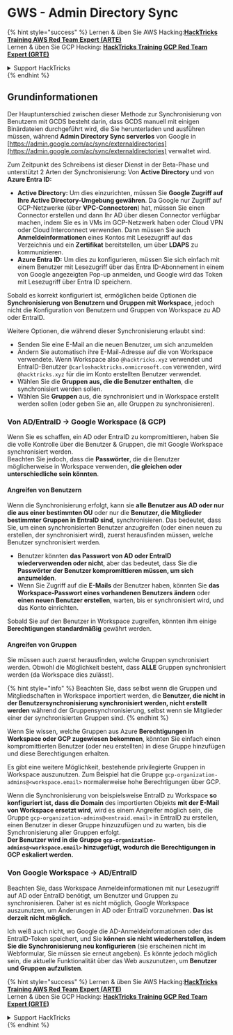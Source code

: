 # GWS - Admin Directory Sync

{% hint style="success" %}
Lernen & üben Sie AWS Hacking:<img src="../../../.gitbook/assets/image (1) (1) (1).png" alt="" data-size="line">[**HackTricks Training AWS Red Team Expert (ARTE)**](https://training.hacktricks.xyz/courses/arte)<img src="../../../.gitbook/assets/image (1) (1) (1).png" alt="" data-size="line">\
Lernen & üben Sie GCP Hacking: <img src="../../../.gitbook/assets/image (2).png" alt="" data-size="line">[**HackTricks Training GCP Red Team Expert (GRTE)**<img src="../../../.gitbook/assets/image (2).png" alt="" data-size="line">](https://training.hacktricks.xyz/courses/grte)

<details>

<summary>Support HackTricks</summary>

* Überprüfen Sie die [**Abonnementpläne**](https://github.com/sponsors/carlospolop)!
* **Treten Sie der** 💬 [**Discord-Gruppe**](https://discord.gg/hRep4RUj7f) oder der [**Telegram-Gruppe**](https://t.me/peass) bei oder **folgen** Sie uns auf **Twitter** 🐦 [**@hacktricks\_live**](https://twitter.com/hacktricks_live)**.**
* **Teilen Sie Hacking-Tricks, indem Sie PRs an die** [**HackTricks**](https://github.com/carlospolop/hacktricks) und [**HackTricks Cloud**](https://github.com/carlospolop/hacktricks-cloud) GitHub-Repos senden.

</details>
{% endhint %}

## Grundinformationen

Der Hauptunterschied zwischen dieser Methode zur Synchronisierung von Benutzern mit GCDS besteht darin, dass GCDS manuell mit einigen Binärdateien durchgeführt wird, die Sie herunterladen und ausführen müssen, während **Admin Directory Sync serverlos** von Google in [https://admin.google.com/ac/sync/externaldirectories](https://admin.google.com/ac/sync/externaldirectories) verwaltet wird.

Zum Zeitpunkt des Schreibens ist dieser Dienst in der Beta-Phase und unterstützt 2 Arten der Synchronisierung: Von **Active Directory** und von **Azure Entra ID:**

* **Active Directory:** Um dies einzurichten, müssen Sie **Google Zugriff auf Ihre Active Directory-Umgebung gewähren**. Da Google nur Zugriff auf GCP-Netzwerke (über **VPC-Connectoren**) hat, müssen Sie einen Connector erstellen und dann Ihr AD über diesen Connector verfügbar machen, indem Sie es in VMs im GCP-Netzwerk haben oder Cloud VPN oder Cloud Interconnect verwenden. Dann müssen Sie auch **Anmeldeinformationen** eines Kontos mit Lesezugriff auf das Verzeichnis und ein **Zertifikat** bereitstellen, um über **LDAPS** zu kommunizieren.
* **Azure Entra ID:** Um dies zu konfigurieren, müssen Sie sich einfach mit einem Benutzer mit Lesezugriff über das Entra ID-Abonnement in einem von Google angezeigten Pop-up anmelden, und Google wird das Token mit Lesezugriff über Entra ID speichern.

Sobald es korrekt konfiguriert ist, ermöglichen beide Optionen die **Synchronisierung von Benutzern und Gruppen mit Workspace**, jedoch nicht die Konfiguration von Benutzern und Gruppen von Workspace zu AD oder EntraID.

Weitere Optionen, die während dieser Synchronisierung erlaubt sind:

* Senden Sie eine E-Mail an die neuen Benutzer, um sich anzumelden
* Ändern Sie automatisch ihre E-Mail-Adresse auf die von Workspace verwendete. Wenn Workspace also `@hacktricks.xyz` verwendet und EntraID-Benutzer `@carloshacktricks.onmicrosoft.com` verwenden, wird `@hacktricks.xyz` für die im Konto erstellten Benutzer verwendet.
* Wählen Sie die **Gruppen aus, die die Benutzer enthalten**, die synchronisiert werden sollen.
* Wählen Sie **Gruppen** aus, die synchronisiert und in Workspace erstellt werden sollen (oder geben Sie an, alle Gruppen zu synchronisieren).

### Von AD/EntraID -> Google Workspace (& GCP)

Wenn Sie es schaffen, ein AD oder EntraID zu kompromittieren, haben Sie die volle Kontrolle über die Benutzer & Gruppen, die mit Google Workspace synchronisiert werden.\
Beachten Sie jedoch, dass die **Passwörter**, die die Benutzer möglicherweise in Workspace verwenden, **die gleichen oder unterschiedliche sein könnten**.

#### Angreifen von Benutzern

Wenn die Synchronisierung erfolgt, kann sie **alle Benutzer aus AD oder nur die aus einer bestimmten OU** oder nur die **Benutzer, die Mitglieder bestimmter Gruppen in EntraID sind**, synchronisieren. Das bedeutet, dass Sie, um einen synchronisierten Benutzer anzugreifen (oder einen neuen zu erstellen, der synchronisiert wird), zuerst herausfinden müssen, welche Benutzer synchronisiert werden.

* Benutzer könnten **das Passwort von AD oder EntraID wiederverwenden oder nicht**, aber das bedeutet, dass Sie die **Passwörter der Benutzer kompromittieren müssen, um sich anzumelden**.
* Wenn Sie Zugriff auf die **E-Mails** der Benutzer haben, könnten Sie **das Workspace-Passwort eines vorhandenen Benutzers ändern** oder **einen neuen Benutzer erstellen**, warten, bis er synchronisiert wird, und das Konto einrichten.

Sobald Sie auf den Benutzer in Workspace zugreifen, könnten ihm einige **Berechtigungen standardmäßig** gewährt werden.

#### Angreifen von Gruppen

Sie müssen auch zuerst herausfinden, welche Gruppen synchronisiert werden. Obwohl die Möglichkeit besteht, dass **ALLE** Gruppen synchronisiert werden (da Workspace dies zulässt).

{% hint style="info" %}
Beachten Sie, dass selbst wenn die Gruppen und Mitgliedschaften in Workspace importiert werden, die **Benutzer, die nicht in der Benutzersynchronisierung synchronisiert werden, nicht erstellt werden** während der Gruppensynchronisierung, selbst wenn sie Mitglieder einer der synchronisierten Gruppen sind.
{% endhint %}

Wenn Sie wissen, welche Gruppen aus Azure **Berechtigungen in Workspace oder GCP zugewiesen bekommen**, könnten Sie einfach einen kompromittierten Benutzer (oder neu erstellten) in diese Gruppe hinzufügen und diese Berechtigungen erhalten.

Es gibt eine weitere Möglichkeit, bestehende privilegierte Gruppen in Workspace auszunutzen. Zum Beispiel hat die Gruppe `gcp-organization-admins@<workspace.email>` normalerweise hohe Berechtigungen über GCP.

Wenn die Synchronisierung von beispielsweise EntraID zu Workspace **so konfiguriert ist, dass die Domain** des importierten Objekts **mit der E-Mail von Workspace ersetzt wird**, wird es einem Angreifer möglich sein, die Gruppe `gcp-organization-admins@<entraid.email>` in EntraID zu erstellen, einen Benutzer in dieser Gruppe hinzuzufügen und zu warten, bis die Synchronisierung aller Gruppen erfolgt.\
**Der Benutzer wird in die Gruppe `gcp-organization-admins@<workspace.email>` hinzugefügt, wodurch die Berechtigungen in GCP eskaliert werden.**

### Von Google Workspace -> AD/EntraID

Beachten Sie, dass Workspace Anmeldeinformationen mit nur Lesezugriff auf AD oder EntraID benötigt, um Benutzer und Gruppen zu synchronisieren. Daher ist es nicht möglich, Google Workspace auszunutzen, um Änderungen in AD oder EntraID vorzunehmen. **Das ist derzeit nicht möglich.**

Ich weiß auch nicht, wo Google die AD-Anmeldeinformationen oder das EntraID-Token speichert, und Sie **können sie nicht wiederherstellen, indem Sie die Synchronisierung neu konfigurieren** (sie erscheinen nicht im Webformular, Sie müssen sie erneut angeben). Es könnte jedoch möglich sein, die aktuelle Funktionalität über das Web auszunutzen, um **Benutzer und Gruppen aufzulisten**.

{% hint style="success" %}
Lernen & üben Sie AWS Hacking:<img src="../../../.gitbook/assets/image (1) (1) (1).png" alt="" data-size="line">[**HackTricks Training AWS Red Team Expert (ARTE)**](https://training.hacktricks.xyz/courses/arte)<img src="../../../.gitbook/assets/image (1) (1) (1).png" alt="" data-size="line">\
Lernen & üben Sie GCP Hacking: <img src="../../../.gitbook/assets/image (2).png" alt="" data-size="line">[**HackTricks Training GCP Red Team Expert (GRTE)**<img src="../../../.gitbook/assets/image (2).png" alt="" data-size="line">](https://training.hacktricks.xyz/courses/grte)

<details>

<summary>Support HackTricks</summary>

* Überprüfen Sie die [**Abonnementpläne**](https://github.com/sponsors/carlospolop)!
* **Treten Sie der** 💬 [**Discord-Gruppe**](https://discord.gg/hRep4RUj7f) oder der [**Telegram-Gruppe**](https://t.me/peass) bei oder **folgen** Sie uns auf **Twitter** 🐦 [**@hacktricks\_live**](https://twitter.com/hacktricks_live)**.**
* **Teilen Sie Hacking-Tricks, indem Sie PRs an die** [**HackTricks**](https://github.com/carlospolop/hacktricks) und [**HackTricks Cloud**](https://github.com/carlospolop/hacktricks-cloud) GitHub-Repos senden.

</details>
{% endhint %}
